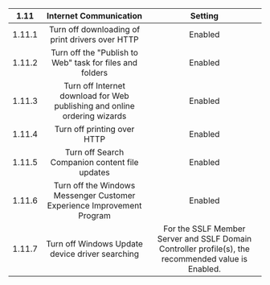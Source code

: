 
1.11|Internet Communication|Setting
:-----:|:-----:|:-----:
1.11.1 |Turn off downloading of print drivers over HTTP |Enabled
1.11.2 |Turn off the "Publish to Web" task for files and folders |Enabled
1.11.3 |Turn off Internet download for Web publishing and online ordering wizards |Enabled
1.11.4 |Turn off printing over HTTP |Enabled
1.11.5 |Turn off Search Companion content file updates |Enabled
1.11.6 |Turn off the Windows Messenger Customer Experience Improvement Program |Enabled
1.11.7 |Turn off Windows Update device driver searching |For the SSLF Member Server and SSLF Domain Controller profile(s), the recommended value is Enabled.
